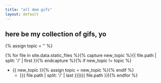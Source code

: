 ```yaml
---
title: "all dem gifs"
layout: default
---
```


## here be my collection of gifs, yo

{% assign topic = '' %}

{% for file in site.data.static_files %}{% capture new_topic %}{{ file.path | split: '/' | first }}{% endcapture %}{% if new_topic != topic %}
- {{ new_topic }}{% assign topic = new_topic %}{% endif %}
  - [{{ file.path | split: '/' | last }}]({{ file.path }}){% endfor %}
